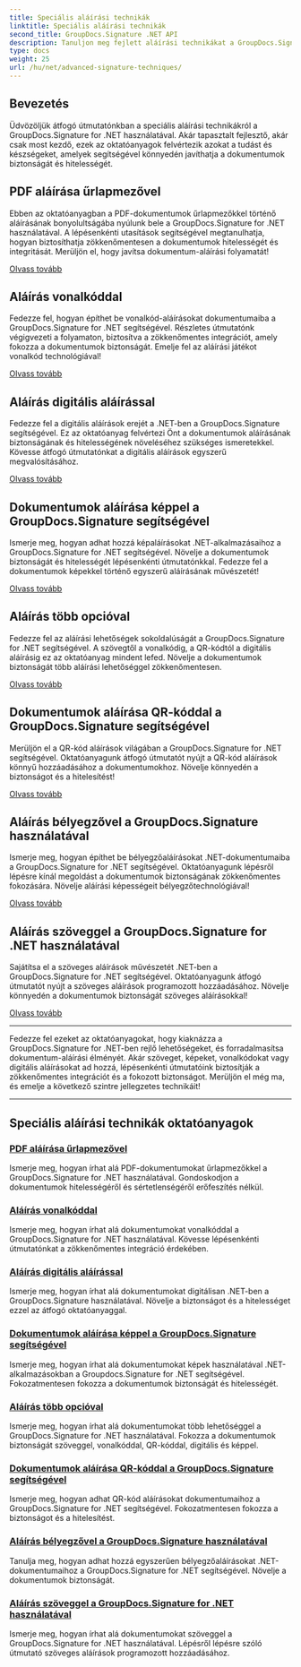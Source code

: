 ```yaml
---
title: Speciális aláírási technikák
linktitle: Speciális aláírási technikák
second_title: GroupDocs.Signature .NET API
description: Tanuljon meg fejlett aláírási technikákat a GroupDocs.Signature for .NET oktatóanyaggal. A PDF-fájlokat, képeket és dokumentumokat zökkenőmentesen írhatja alá vonalkóddal, digitálisan és egyebekkel.
type: docs
weight: 25
url: /hu/net/advanced-signature-techniques/
---
```

## Bevezetés

Üdvözöljük átfogó útmutatónkban a speciális aláírási technikákról a GroupDocs.Signature for .NET használatával. Akár tapasztalt fejlesztő, akár csak most kezdő, ezek az oktatóanyagok felvértezik azokat a tudást és készségeket, amelyek segítségével könnyedén javíthatja a dokumentumok biztonságát és hitelességét.

## PDF aláírása űrlapmezővel

Ebben az oktatóanyagban a PDF-dokumentumok űrlapmezőkkel történő aláírásának bonyolultságába nyúlunk bele a GroupDocs.Signature for .NET használatával. A lépésenkénti utasítások segítségével megtanulhatja, hogyan biztosíthatja zökkenőmentesen a dokumentumok hitelességét és integritását. Merüljön el, hogy javítsa dokumentum-aláírási folyamatát!

[Olvass tovább](./sign-pdf-form-field/)

## Aláírás vonalkóddal

Fedezze fel, hogyan építhet be vonalkód-aláírásokat dokumentumaiba a GroupDocs.Signature for .NET segítségével. Részletes útmutatónk végigvezeti a folyamaton, biztosítva a zökkenőmentes integrációt, amely fokozza a dokumentumok biztonságát. Emelje fel az aláírási játékot vonalkód technológiával!

[Olvass tovább](./sign-with-barcode/)

## Aláírás digitális aláírással

Fedezze fel a digitális aláírások erejét a .NET-ben a GroupDocs.Signature segítségével. Ez az oktatóanyag felvértezi Önt a dokumentumok aláírásának biztonságának és hitelességének növeléséhez szükséges ismeretekkel. Kövesse átfogó útmutatónkat a digitális aláírások egyszerű megvalósításához.

[Olvass tovább](./sign-with-digital/)

## Dokumentumok aláírása képpel a GroupDocs.Signature segítségével

Ismerje meg, hogyan adhat hozzá képaláírásokat .NET-alkalmazásaihoz a GroupDocs.Signature for .NET segítségével. Növelje a dokumentumok biztonságát és hitelességét lépésenkénti útmutatónkkal. Fedezze fel a dokumentumok képekkel történő egyszerű aláírásának művészetét!

[Olvass tovább](./sign-with-image/)

## Aláírás több opcióval

Fedezze fel az aláírási lehetőségek sokoldalúságát a GroupDocs.Signature for .NET segítségével. A szövegtől a vonalkódig, a QR-kódtól a digitális aláírásig ez az oktatóanyag mindent lefed. Növelje a dokumentumok biztonságát több aláírási lehetőséggel zökkenőmentesen.

[Olvass tovább](./sign-with-multiple-options/)

## Dokumentumok aláírása QR-kóddal a GroupDocs.Signature segítségével

Merüljön el a QR-kód aláírások világában a GroupDocs.Signature for .NET segítségével. Oktatóanyagunk átfogó útmutatót nyújt a QR-kód aláírások könnyű hozzáadásához a dokumentumokhoz. Növelje könnyedén a biztonságot és a hitelesítést!

[Olvass tovább](./sign-with-qr-code/)

## Aláírás bélyegzővel a GroupDocs.Signature használatával

Ismerje meg, hogyan építhet be bélyegzőaláírásokat .NET-dokumentumaiba a GroupDocs.Signature for .NET segítségével. Oktatóanyagunk lépésről lépésre kínál megoldást a dokumentumok biztonságának zökkenőmentes fokozására. Növelje aláírási képességeit bélyegzőtechnológiával!

[Olvass tovább](./sign-with-stamp/)

## Aláírás szöveggel a GroupDocs.Signature for .NET használatával

Sajátítsa el a szöveges aláírások művészetét .NET-ben a GroupDocs.Signature for .NET segítségével. Oktatóanyagunk átfogó útmutatót nyújt a szöveges aláírások programozott hozzáadásához. Növelje könnyedén a dokumentumok biztonságát szöveges aláírásokkal!

[Olvass tovább](./sign-with-text/)

---

Fedezze fel ezeket az oktatóanyagokat, hogy kiaknázza a GroupDocs.Signature for .NET-ben rejlő lehetőségeket, és forradalmasítsa dokumentum-aláírási élményét. Akár szöveget, képeket, vonalkódokat vagy digitális aláírásokat ad hozzá, lépésenkénti útmutatóink biztosítják a zökkenőmentes integrációt és a fokozott biztonságot. Merüljön el még ma, és emelje a következő szintre jellegzetes technikáit!

---

## Speciális aláírási technikák oktatóanyagok
### [PDF aláírása űrlapmezővel](./sign-pdf-form-field/)
Ismerje meg, hogyan írhat alá PDF-dokumentumokat űrlapmezőkkel a GroupDocs.Signature for .NET használatával. Gondoskodjon a dokumentumok hitelességéről és sértetlenségéről erőfeszítés nélkül.
### [Aláírás vonalkóddal](./sign-with-barcode/)
Ismerje meg, hogyan írhat alá dokumentumokat vonalkóddal a GroupDocs.Signature for .NET használatával. Kövesse lépésenkénti útmutatónkat a zökkenőmentes integráció érdekében.
### [Aláírás digitális aláírással](./sign-with-digital/)
Ismerje meg, hogyan írhat alá dokumentumokat digitálisan .NET-ben a GroupDocs.Signature használatával. Növelje a biztonságot és a hitelességet ezzel az átfogó oktatóanyaggal.
### [Dokumentumok aláírása képpel a GroupDocs.Signature segítségével](./sign-with-image/)
Ismerje meg, hogyan írhat alá dokumentumokat képek használatával .NET-alkalmazásokban a Groupdocs.Signature for .NET segítségével. Fokozatmentesen fokozza a dokumentumok biztonságát és hitelességét.
### [Aláírás több opcióval](./sign-with-multiple-options/)
Ismerje meg, hogyan írhat alá dokumentumokat több lehetőséggel a GroupDocs.Signature for .NET használatával. Fokozza a dokumentumok biztonságát szöveggel, vonalkóddal, QR-kóddal, digitális és képpel.
### [Dokumentumok aláírása QR-kóddal a GroupDocs.Signature segítségével](./sign-with-qr-code/)
Ismerje meg, hogyan adhat QR-kód aláírásokat dokumentumaihoz a GroupDocs.Signature for .NET segítségével. Fokozatmentesen fokozza a biztonságot és a hitelesítést.
### [Aláírás bélyegzővel a GroupDocs.Signature használatával](./sign-with-stamp/)
Tanulja meg, hogyan adhat hozzá egyszerűen bélyegzőaláírásokat .NET-dokumentumaihoz a GroupDocs.Signature for .NET segítségével. Növelje a dokumentumok biztonságát.
### [Aláírás szöveggel a GroupDocs.Signature for .NET használatával](./sign-with-text/)
Ismerje meg, hogyan írhat alá dokumentumokat szöveggel a GroupDocs.Signature for .NET használatával. Lépésről lépésre szóló útmutató szöveges aláírások programozott hozzáadásához.